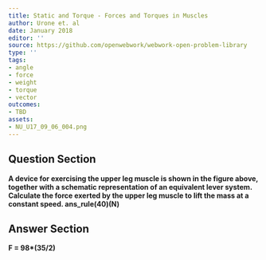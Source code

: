 ```yaml
---
title: Static and Torque - Forces and Torques in Muscles
author: Urone et. al
date: January 2018
editor: ''
source: https://github.com/openwebwork/webwork-open-problem-library
type: ''
tags:
- angle
- force
- weight
- torque
- vector
outcomes:
- TBD
assets:
- NU_U17_09_06_004.png
---
```


## Question Section 

<b>
A device for exercising the upper leg muscle is shown in the figure above, together with a schematic representation of an equivalent lever system. Calculate the force exerted by the upper leg muscle to lift the mass at a constant speed.
ans_rule(40)(N)


## Answer Section

F = 98*(35/2)